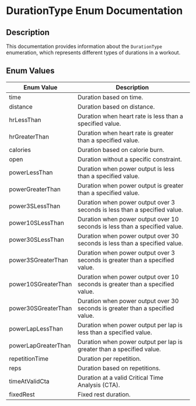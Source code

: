 # DurationType Enum Documentation

## Description
This documentation provides information about the `DurationType` enumeration, which represents different types of durations in a workout.

## Enum Values

| Enum Value          | Description                                                           |
|---------------------|-----------------------------------------------------------------------|
| time                | Duration based on time.                                              |
| distance            | Duration based on distance.                                          |
| hrLessThan          | Duration when heart rate is less than a specified value.             |
| hrGreaterThan       | Duration when heart rate is greater than a specified value.          |
| calories            | Duration based on calorie burn.                                      |
| open                | Duration without a specific constraint.                              |
| powerLessThan       | Duration when power output is less than a specified value.           |
| powerGreaterThan    | Duration when power output is greater than a specified value.        |
| power3SLessThan     | Duration when power output over 3 seconds is less than a specified value. |
| power10SLessThan    | Duration when power output over 10 seconds is less than a specified value. |
| power30SLessThan    | Duration when power output over 30 seconds is less than a specified value. |
| power3SGreaterThan  | Duration when power output over 3 seconds is greater than a specified value. |
| power10SGreaterThan | Duration when power output over 10 seconds is greater than a specified value. |
| power30SGreaterThan | Duration when power output over 30 seconds is greater than a specified value. |
| powerLapLessThan    | Duration when power output per lap is less than a specified value.   |
| powerLapGreaterThan | Duration when power output per lap is greater than a specified value.|
| repetitionTime      | Duration per repetition.                                             |
| reps                | Duration based on repetitions.                                       |
| timeAtValidCta      | Duration at a valid Critical Time Analysis (CTA).                    |
| fixedRest           | Fixed rest duration.                                                 |

